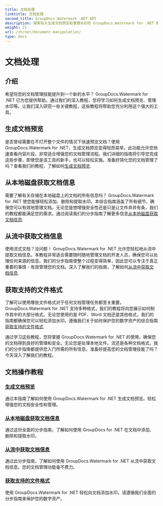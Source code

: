 ```yaml
---
title: 文档处理
linktitle: 文档处理
second_title: GroupDocs.Watermark .NET API
description: 探索有关生成文档预览和管理水印的 GroupDocs.Watermark for .NET 教程。加强文档安全和管理。
weight: 21
url: /zh/net/document-manipulation/
type: docs
---
```

# 文档处理

## 介绍

希望将您的文档管理技能提升到一个新的水平？ GroupDocs.Watermark for .NET 已为您提供帮助。通过我们的深入教程，您将学习如何生成文档预览、管理水印等。让我们深入研究一些关键教程，这些教程将帮助您充分利用这个强大的工具。


## 生成文档预览
是否曾经需要在不打开整个文件的情况下快速预览文档？使用 GroupDocs.Watermark for .NET，生成文档预览变得轻而易举。此功能允许您快速查看内容片段，非常适合增强您的文档管理流程。我们详细的指南将引导您完成这些步骤，即使您是该工具的新手，也可以轻松实施。准备好简化您的文档管理了吗？查看我们的教程，了解如何[生成文档预览](./generate-document-preview/).

## 从本地磁盘获取文档信息
需要了解有关存储在本地磁盘上的文档的所有信息吗？ GroupDocs.Watermark for .NET 使您能够轻松添加、删除和提取水印。本综合指南涵盖了所有细节，确保您可以有效地管理文档。无论您是想增强安全性还是只是让文件井井有条，我们的教程都能满足您的需求。通过阅读我们的分步指南了解更多信息[从本地磁盘获取文档信息](./get-document-info-local-disk/).

## 从流中获取文档信息
使用流式文档？没问题！ GroupDocs.Watermark for .NET 允许您轻松地从流中提取文档信息。本教程非常适合需要随时随地管理文档的开发人员，确保您可以处理任何来源的信息。我们的分步指南使整个过程变得简单，因此您可以专注于真正重要的事情 - 有效管理您的文档。深入了解我们的指南，了解如何[从流中获取文档信息](./get-document-info-stream/).

## 获取支持的文件格式
了解可以使用哪些文件格式对于任何文档管理任务都至关重要。 GroupDocs.Watermark for .NET 支持多种格式，我们的教程将向您展示如何制作其中的大部分格式。无论您使用的是 PDF、Word 文档还是其他格式，我们的指南都确保您可以轻松添加水印。遵循我们关于如何保护您的数字资产的综合指南[获取支持的文件格式](./get-supported-file-formats/).

通过学习这些教程，您将掌握 GroupDocs.Watermark for .NET 的使用，确保您的文档得到良好的管理和安全。无论您是处理本地文件、流还是各种文档格式，我们的分步指南都提供您入门所需的所有信息。准备好提高您的文档管理技能了吗？今天深入了解我们的教程。
## 文档操作教程
### [生成文档预览](./generate-document-preview/)
通过本指南了解如何使用 GroupDocs.Watermark for .NET 生成文档预览。轻松增强您的文档安全性和管理。
### [从本地磁盘获取文档信息](./get-document-info-local-disk/)
通过这份全面的分步指南，了解如何使用 GroupDocs for .NET 在文档中添加、删除和提取水印。
### [从流中获取文档信息](./get-document-info-stream/)
通过此分步指南，了解如何使用 GroupDocs.Watermark for .NET 从流中获取文档信息。您的文档管理功能毫不费力。
### [获取支持的文件格式](./get-supported-file-formats/)
使用 GroupDocs.Watermark for .NET 轻松向文档添加水印。请遵循我们全面的分步指南来保护您的数字资产。